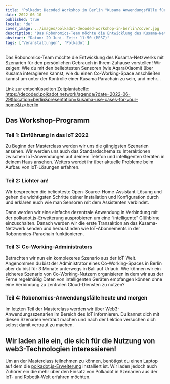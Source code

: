 ```yaml
---
title: 'Polkadot Decoded Workshop in Berlin "Kusama Anwendungsfälle für zu Hause”'
date: 2022-06-10
published: true
locale: 'de'
cover_image: ../images/polkadot-decoded-workshop-in-berlin/cover.jpg
description: "Das Robonomics-Team möchte die Entwicklung des Kusama-Netzwerks mit Szenarien für den persönlichen Gebrauch in Ihrem Zuhause vorstellen! Wir zeigen: Wie du mit den beliebtesten Sensoren (wie Aqara/Xiaomi) über Kusama interagieren kannst, wie du einen Co-Working-Space anschließen kannst um unter der Kontrolle einer Kusama Parachain zu sein, und mehr..."
abstract: "Datum: 29 Juni. Zeit: 11:50 (MESZ)"
tags: ['Veranstaltungen', 'Polkadot']
---
```


Das Robonomics-Team möchte die Entwicklung des Kusama-Netzwerks mit Szenarien für den persönlichen Gebrauch in Ihrem Zuhause vorstellen! Wir zeigen: Wie du mit den beliebtesten Sensoren (wie Aqara/Xiaomi) über Kusama interagieren kannst, wie du einen Co-Working-Space anschließen kannst um unter der Kontrolle einer Kusama Parachain zu sein, und mehr...

Link zur entschlüsselten Zeitplantabelle: https://decoded.polkadot.network/agenda/?date=2022-06-29&location=berlin&presentation=kusama-use-cases-for-your-home&tz=berlin

## Das Workshop-Programm

### Teil 1: Einführung in das IoT 2022

Zu Beginn der Masterclass werden wir uns die gängigsten Szenarien ansehen. Wir werden uns auch das Standardschema zu Interaktionen zwischen IoT-Anwendungen auf deinem Telefon und intelligenten Geräten in deinem Haus ansehen. Weiters werdet ihr über aktuelle Probleme beim Aufbau von IoT-Lösungen erfahren.

### Teil 2: Lichter an!

Wir besprechen die beliebteste Open-Source-Home-Assistant-Lösung und gehen die wichtigsten Schritte deiner Installation und Konfiguration durch und erklären euch wie man Sensoren mit dem Assistenten verbindet.

Dann werden wir eine einfache dezentrale Anwendung in Verbindung mit der polkadot.js-Erweiterung ausprobieren um eine “intelligente” Glühbirne einzuschalten. Danach werden wir die erste Transaktion an das Kusama-Netzwerk senden und herausfinden wie IoT-Abonnements in der Robonomics-Parachain funktionieren.

### Teil 3: Co-Working-Administrators

Betrachten wir nun ein komplexeres Szenario aus der IoT-Welt. Angenommen du bist der Administrator eines Co-Working-Spaces in Berlin aber du bist für 3 Monate unterwegs in Bali auf Urlaub. Wie können wir ein sicheres Szenario von Co-Working-Nutzern organisieren in dem wir aus der Ferne regelmäßig Daten von intelligenten Geräten empfangen können ohne eine Verbindung zu zentralen Cloud-Diensten zu nutzen?

### Teil 4: Robonomics-Anwendungsfälle heute und morgen

Im letzten Teil der Masterclass werden wir über Web3-Anwendungsszenarien im Bereich des IoT informieren. Du kannst dich mit diesen Szenarien vertraut machen und nach der Lektion versuchen dich selbst damit vertraut zu machen.

## Wir laden alle ein, die sich für die Nutzung von web3-Technologien interessieren!

Um an der Masterclass teilnehmen zu können, benötigst du einen Laptop auf dem die [polkadot.js-Erweiterung](https://polkadot.js.org/extension/) installiert ist. Wir laden jedoch auch Zuhörer ein die mehr über den Einsatz von Polkadot in Szenarien aus der IoT- und Robotik-Welt erfahren möchten.